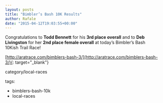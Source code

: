```yaml
---
layout: posts
title: "Bimbler’s Bash 10K Results"
author: Rafale
date: "2015-04-12T19:03:55+00:00"
---
```


Congratulations to **Todd Bennett** for his **3rd place overall** and to **Deb Livingston** for her **2nd place female overall** at today’s Bimbler’s Bash 10Kish Trail Race!

[http://aratrace.com/bimblers-bash-3/](http://aratrace.com/bimblers-bash-3/){: target="_blank"}

category/local-races

tags:

* bimblers-bash-10k
* local-races